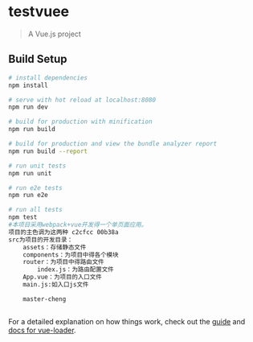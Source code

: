 # testvuee

> A Vue.js project

## Build Setup

``` bash
# install dependencies
npm install

# serve with hot reload at localhost:8080
npm run dev

# build for production with minification
npm run build

# build for production and view the bundle analyzer report
npm run build --report

# run unit tests
npm run unit

# run e2e tests
npm run e2e

# run all tests
npm test
#本项目采用webpack+vue开发得一个单页面应用。
项目的主色调为这两种 c2cfcc 00b38a
src为项目的开发目录：
	assets：存储静态文件
	components：为项目中得各个模块
	router：为项目中得路由文件
		index.js：为路由配置文件
	App.vue：为项目的入口文件
	main.js:如入口js文件

	master-cheng



```


For a detailed explanation on how things work, check out the [guide](http://vuejs-templates.github.io/webpack/) and [docs for vue-loader](http://vuejs.github.io/vue-loader).
